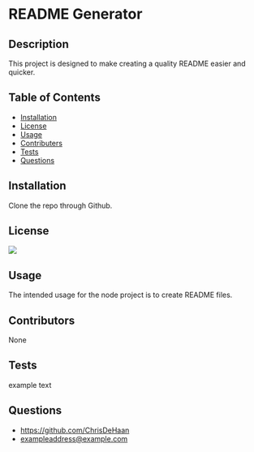 # README Generator

  ## Description
  This project is designed to make creating a quality README easier and quicker.

  ## Table of Contents
  - [Installation](#installation)
  - [License](#license)
  - [Usage](#usage)
  - [Contributers](#contributers)
  - [Tests](#tests)
  - [Questions](#questions)

  ## Installation
  Clone the repo through Github.

  ## License
  <a href='https://choosealicense.com/licenses/mit/' target='_blank'><img src='https://img.shields.io/badge/License-MIT-blue'></a>

  ## Usage
  The intended usage for the node project is to create README files.

  ## Contributors
  None
  
  ## Tests
  example text

  ## Questions
  - https://github.com/ChrisDeHaan
  - exampleaddress@example.com
